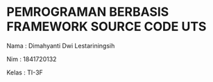 # PEMROGRAMAN BERBASIS FRAMEWORK SOURCE CODE UTS

Nama      : Dimahyanti Dwi Lestariningsih

Nim       : 1841720132

Kelas     : TI-3F
